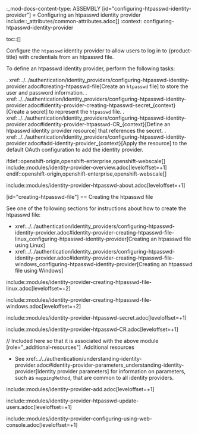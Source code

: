 :_mod-docs-content-type: ASSEMBLY
[id="configuring-htpasswd-identity-provider"]
= Configuring an htpasswd identity provider
include::_attributes/common-attributes.adoc[]
:context: configuring-htpasswd-identity-provider

toc::[]

Configure the `htpasswd` identity provider to allow users to log in to {product-title} with credentials from an htpasswd file.

To define an htpasswd identity provider, perform the following tasks:

. xref:../../authentication/identity_providers/configuring-htpasswd-identity-provider.adoc#creating-htpasswd-file[Create an `htpasswd` file] to store the user and password information.
. xref:../../authentication/identity_providers/configuring-htpasswd-identity-provider.adoc#identity-provider-creating-htpasswd-secret_{context}[Create
a secret] to represent the `htpasswd` file.
. xref:../../authentication/identity_providers/configuring-htpasswd-identity-provider.adoc#identity-provider-htpasswd-CR_{context}[Define an htpasswd identity provider resource] that references the secret.
. xref:../../authentication/identity_providers/configuring-htpasswd-identity-provider.adoc#add-identity-provider_{context}[Apply the resource] to
the default OAuth configuration to add the identity provider.

ifdef::openshift-origin,openshift-enterprise,openshift-webscale[]
include::modules/identity-provider-overview.adoc[leveloffset=+1]
endif::openshift-origin,openshift-enterprise,openshift-webscale[]

include::modules/identity-provider-htpasswd-about.adoc[leveloffset=+1]

[id="creating-htpasswd-file"]
== Creating the htpasswd file

See one of the following sections for instructions about how to create the htpasswd file:

* xref:../../authentication/identity_providers/configuring-htpasswd-identity-provider.adoc#identity-provider-creating-htpasswd-file-linux_configuring-htpasswd-identity-provider[Creating an htpasswd file using Linux]
* xref:../../authentication/identity_providers/configuring-htpasswd-identity-provider.adoc#identity-provider-creating-htpasswd-file-windows_configuring-htpasswd-identity-provider[Creating an htpasswd file using Windows]

include::modules/identity-provider-creating-htpasswd-file-linux.adoc[leveloffset=+2]

include::modules/identity-provider-creating-htpasswd-file-windows.adoc[leveloffset=+2]

include::modules/identity-provider-htpasswd-secret.adoc[leveloffset=+1]

include::modules/identity-provider-htpasswd-CR.adoc[leveloffset=+1]

// Included here so that it is associated with the above module
[role="_additional-resources"]
.Additional resources

* See xref:../../authentication/understanding-identity-provider.adoc#identity-provider-parameters_understanding-identity-provider[Identity provider parameters] for information on parameters, such as `mappingMethod`, that are common to all identity providers.

include::modules/identity-provider-add.adoc[leveloffset=+1]

include::modules/identity-provider-htpasswd-update-users.adoc[leveloffset=+1]

include::modules/identity-provider-configuring-using-web-console.adoc[leveloffset=+1]